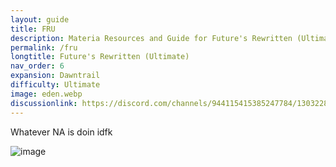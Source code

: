 ```yaml
---
layout: guide
title: FRU
description: Materia Resources and Guide for Future's Rewritten (Ultimate).
permalink: /fru
longtitle: Future's Rewritten (Ultimate)
nav_order: 6
expansion: Dawntrail
difficulty: Ultimate
image: eden.webp
discussionlink: https://discord.com/channels/944115415385247784/1303228301015384106
---
```


Whatever NA is doin idfk

![image](https://github.com/user-attachments/assets/c6619b18-d6bb-4b54-99f7-f2339afbded5)
